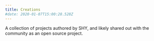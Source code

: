 ```yaml
---
title: Creations
#date: 2020-01-07T15:00:28.528Z
---
```


A collection of projects authored by SHY, and likely shared out with the community as an open source project.
